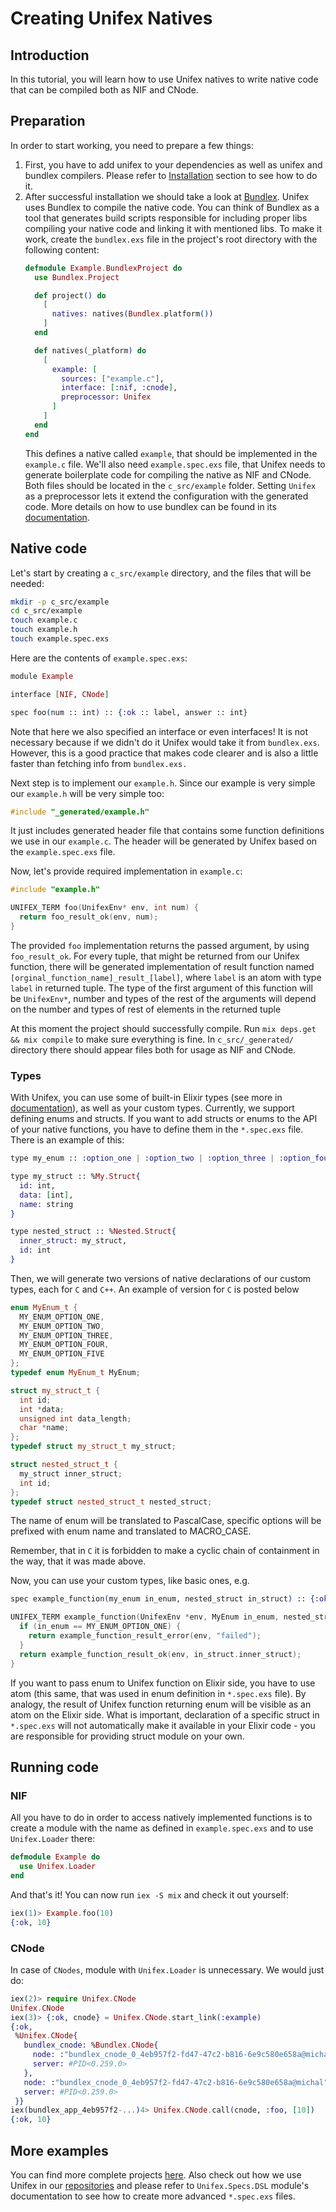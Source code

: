 # Creating Unifex Natives

## Introduction
In this tutorial, you will learn how to use Unifex natives to write native code that can be compiled both as NIF and CNode.

## Preparation

In order to start working, you need to prepare a few things:

1. First, you have to add unifex to your dependencies as well as unifex and bundlex compilers.
   Please refer to [Installation](https://hexdocs.pm/unifex/readme.html#installation) section to see how to do it. 
2. After successful installation we should take a look at [Bundlex](https://github.com/membraneframework/bundlex).
   Unifex uses Bundlex to compile the native code. 
   You can think of Bundlex as a tool that generates build scripts responsible for including proper libs compiling your native code and linking it with mentioned libs.
   To make it work, create the `bundlex.exs` file in the project's root directory with the following content:
    ```elixir
    defmodule Example.BundlexProject do
      use Bundlex.Project

      def project() do
        [
          natives: natives(Bundlex.platform())
        ]
      end

      def natives(_platform) do
        [
          example: [
            sources: ["example.c"],
            interface: [:nif, :cnode],
            preprocessor: Unifex
          ]
        ]
      end
    end
    ```
   This defines a native called `example`, that should be implemented in the `example.c` file. We'll also need `example.spec.exs` file, that Unifex needs to generate boilerplate code for compiling the native as NIF and CNode. Both files should be located in the `c_src/example` folder. Setting `Unifex` as a preprocessor lets it extend the configuration with the generated code.
   More details on how to use bundlex can be found in its [documentation](https://hexdocs.pm/bundlex).

## Native code

Let's start by creating a `c_src/example` directory, and the files that will be needed:

```bash
mkdir -p c_src/example
cd c_src/example
touch example.c
touch example.h
touch example.spec.exs
```

Here are the contents of `example.spec.exs`:

```elixir
module Example

interface [NIF, CNode]

spec foo(num :: int) :: {:ok :: label, answer :: int}
```

Note that here we also specified an interface or even interfaces!
It is not necessary because if we didn't do it Unifex would take it from `bundlex.exs`.
However, this is a good practice that makes code clearer and is also a little faster than fetching info from `bundlex.exs.` 

Next step is to implement our `example.h`.
Since our example is very simple our `example.h` will be very simple too:
```c
#include "_generated/example.h"
```

It just includes generated header file that contains some function definitions we use in our `example.c`. The header will be generated by Unifex based on the `example.spec.exs` file.

Now, let's provide required implementation in `example.c`:

```c
#include "example.h"

UNIFEX_TERM foo(UnifexEnv* env, int num) {
  return foo_result_ok(env, num);
}
```
The provided `foo` implementation returns the passed argument, by using `foo_result_ok`. For every tuple, that might be returned from our Unifex function, there will be generated implementation of result function named `[orginal_function_name]_result_[label]`, where `label` is an atom with type `label` in returned tuple. The type of the first argument of this function will be `UnifexEnv*`, number and types of the rest of the arguments will depend on the number and types of rest of elements in the returned tuple

At this moment the project should successfully compile. 
Run `mix deps.get && mix compile` to make sure everything is fine.
In `c_src/_generated/` directory there should appear files both for usage as NIF and CNode.

### Types
With Unifex, you can use some of built-in Elixir types (see more in [documentation](https://hexdocs.pm/unifex/supported_types.html)), as well as your custom types. Currently, we support defining enums and structs. If you want to add structs or enums to the API of your native functions, you have to define them in the `*.spec.exs` file. There is an example of this:

```elixir
type my_enum :: :option_one | :option_two | :option_three | :option_four | :option_five

type my_struct :: %My.Struct{
  id: int,
  data: [int],
  name: string
}

type nested_struct :: %Nested.Struct{
  inner_struct: my_struct,
  id: int
}
```

Then, we will generate two versions of native declarations of our custom types, each for `C` and `C++`. An example of version for `C` is posted below

```cpp
enum MyEnum_t {
  MY_ENUM_OPTION_ONE,
  MY_ENUM_OPTION_TWO,
  MY_ENUM_OPTION_THREE,
  MY_ENUM_OPTION_FOUR,
  MY_ENUM_OPTION_FIVE
};
typedef enum MyEnum_t MyEnum;

struct my_struct_t {
  int id;
  int *data;
  unsigned int data_length;
  char *name;
};
typedef struct my_struct_t my_struct;

struct nested_struct_t {
  my_struct inner_struct;
  int id;
};
typedef struct nested_struct_t nested_struct;
```

The name of enum will be translated to PascalCase, specific options will be prefixed with enum name and translated to MACRO_CASE.

Remember, that in `C` it is forbidden to make a cyclic chain of containment in the way, that it was made above.

Now, you can use your custom types, like basic ones, e.g.

```elixir
spec example_function(my_enum in_enum, nested_struct in_struct) :: {:ok :: label, out_struct :: my_struct} | {:error :: label, reason :: atom}
```

```cpp
UNIFEX_TERM example_function(UnifexEnv *env, MyEnum in_enum, nested_struct in_struct) {
  if (in_enum == MY_ENUM_OPTION_ONE) {
    return example_function_result_error(env, "failed");
  }
  return example_function_result_ok(env, in_struct.inner_struct);
}
```

If you want to pass enum to Unifex function on Elixir side, you have to use atom (this same, that was used in enum definition in `*.spec.exs` file). By analogy, the result of Unifex function returning enum will be visible as an atom on the Elixir side. What is important, declaration of a specific struct in `*.spec.exs` will not automatically make it available in your Elixir code - you are responsible for providing struct module on your own.
## Running code

### NIF

All you have to do in order to access natively implemented functions is to create a module with the name as defined 
in `example.spec.exs` and to use `Unifex.Loader` there:

```elixir
defmodule Example do
  use Unifex.Loader
end
```

And that's it! You can now run `iex -S mix` and check it out yourself:

```elixir
iex(1)> Example.foo(10)
{:ok, 10}
```

### CNode
In case of `CNodes`, module with `Unifex.Loader` is unnecessary. We would just do:
```elixir
iex(2)> require Unifex.CNode
Unifex.CNode
iex(3)> {:ok, cnode} = Unifex.CNode.start_link(:example)
{:ok,
 %Unifex.CNode{
   bundlex_cnode: %Bundlex.CNode{
     node: :"bundlex_cnode_0_4eb957f2-fd47-47c2-b816-6e9c580e658a@michal",
     server: #PID<0.259.0>
   },
   node: :"bundlex_cnode_0_4eb957f2-fd47-47c2-b816-6e9c580e658a@michal",
   server: #PID<0.259.0>
 }}
iex(bundlex_app_4eb957f2-...)4> Unifex.CNode.call(cnode, :foo, [10])
{:ok, 10}
```

## More examples
You can find more complete projects [here](https://github.com/membraneframework/unifex/tree/master/test_projects).
Also check out how we use Unifex in our [repositories](https://github.com/membraneframework) 
and please refer to `Unifex.Specs.DSL` module's documentation to see how to create more advanced `*.spec.exs` files.
